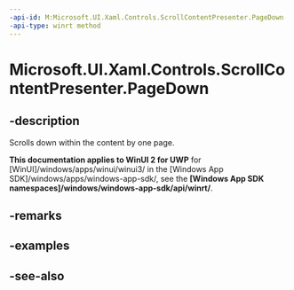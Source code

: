 ```yaml
---
-api-id: M:Microsoft.UI.Xaml.Controls.ScrollContentPresenter.PageDown
-api-type: winrt method
---
```


<!-- Method syntax
public void PageDown()
-->

# Microsoft.UI.Xaml.Controls.ScrollContentPresenter.PageDown

## -description
Scrolls down within the content by one page.

**This documentation applies to WinUI 2 for UWP** for [WinUI]/windows/apps/winui/winui3/ in the [Windows App SDK]/windows/apps/windows-app-sdk/, see the **[Windows App SDK namespaces]/windows/windows-app-sdk/api/winrt/**.

## -remarks

## -examples

## -see-also

